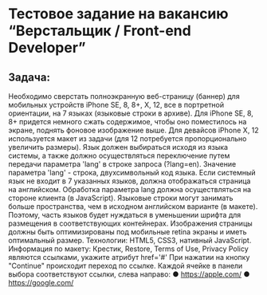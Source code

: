 # Тестовое задание на вакансию “Верстальщик / Front-end Developer”

## Задача:

Необходимо сверстать полноэкранную веб-страницу (баннер) для мобильных устройств iPhone SE, 8, 8+, X, 12, все в портретной ориентации, на 7 языках (языковые строки в архиве). Для iPhone SE, 8, 8+ придется немного сжать содержимое, чтобы оно поместилось на экране, поднять фоновое изображение выше. Для девайсов iPhone X, 12 используется макет из задачи (для 12 потребуется пропорционально увеличить размеры).
Язык должен выбираться исходя из языка системы, а также должно осуществляться переключение путем передачи параметра 'lang' в строке запроса (?lang=en). Значение параметра 'lang' - строка, двухсимвольный код языка. Если системный язык не входит в 7 указанных языков, должна отображаться страница на английском. Обработка параметра lang должна осуществляться на стороне клиента (в JavaScript).
Языковые строки могут занимать больше пространства, чем в исходном английском варианте (в макете). Поэтому, часть языков будет нуждаться в уменьшении шрифта для размещения в соответствующих контейнерах.
Изображения страницы должны быть оптимизированы под мобильные retina экраны и иметь оптимальный размер.
Технологии: HTML5, CSS3, нативный JavaScript.
Информация по макету:
Крестик, Restore, Terms of Use, Privacy Policy являются ссылками, укажите атрибут href='#' При нажатии на кнопку "Continue" происходит переход по ссылке. Каждой ячейке в панели выбора соответствуют ссылки, слева направо:
● https://apple.com/ ● https://google.com/
